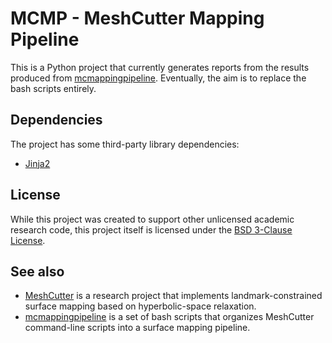 MCMP - MeshCutter Mapping Pipeline
=====
This is a Python project that currently generates reports from the results produced from [mcmappingpipeline](https://bitbucket.org/atsui701/mcmappingpipeline). Eventually, the aim is to replace the bash scripts entirely.

Dependencies
------
The project has some third-party library dependencies:
* [Jinja2](http://jinja.pocoo.org/)

License
-----
While this project was created to support other unlicensed academic research code, this project itself is licensed under the [BSD 3-Clause License](http://opensource.org/licenses/BSD-3-Clause).

See also
-----
* [MeshCutter](https://bitbucket.org/atsui701/meshcutter) is a research project that implements landmark-constrained surface mapping based on hyperbolic-space relaxation.
* [mcmappingpipeline](https://bitbucket.org/atsui701/mcmappingpipeline) is a set of bash scripts that organizes MeshCutter command-line scripts into a surface mapping pipeline.
